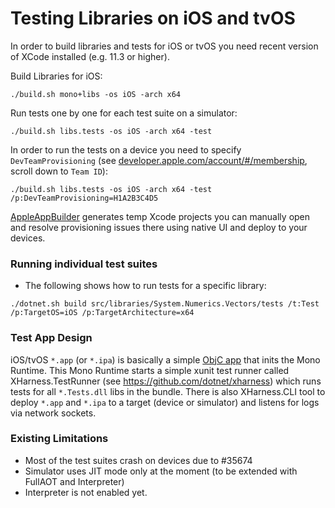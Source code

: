 # Testing Libraries on iOS and tvOS

In order to build libraries and tests for iOS or tvOS you need recent version of XCode installed (e.g. 11.3 or higher).

Build Libraries for iOS:
```
./build.sh mono+libs -os iOS -arch x64
```
Run tests one by one for each test suite on a simulator:
```
./build.sh libs.tests -os iOS -arch x64 -test
```
In order to run the tests on a device you need to specify `DevTeamProvisioning` (see [developer.apple.com/account/#/membership](https://developer.apple.com/account/#/membership), scroll down to `Team ID`):
```
./build.sh libs.tests -os iOS -arch x64 -test /p:DevTeamProvisioning=H1A2B3C4D5
```
[AppleAppBuilder](https://github.com/dotnet/runtime/blob/master/src/mono/msbuild/AppleAppBuilder/AppleAppBuilder.cs) generates temp Xcode projects you can manually open and resolve provisioning issues there using native UI and deploy to your devices.

### Running individual test suites
- The following shows how to run tests for a specific library:
```
./dotnet.sh build src/libraries/System.Numerics.Vectors/tests /t:Test /p:TargetOS=iOS /p:TargetArchitecture=x64
```

### Test App Design
iOS/tvOS `*.app` (or `*.ipa`) is basically a simple [ObjC app](https://github.com/dotnet/runtime/blob/master/src/mono/msbuild/AppleAppBuilder/Templates/main-console.m) that inits the Mono Runtime. This Mono Runtime starts a simple xunit test
runner called XHarness.TestRunner (see https://github.com/dotnet/xharness) which runs tests for all `*.Tests.dll` libs in the bundle. There is also XHarness.CLI tool to deploy `*.app` and `*.ipa` to a target (device or simulator) and listens for logs via network sockets.

### Existing Limitations
- Most of the test suites crash on devices due to #35674
- Simulator uses JIT mode only at the moment (to be extended with FullAOT and Interpreter)
- Interpreter is not enabled yet.
